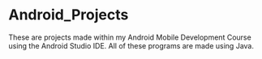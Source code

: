# Android_Projects

These are projects made within my Android Mobile Development Course using the Android Studio IDE. All of these programs are made using Java.


